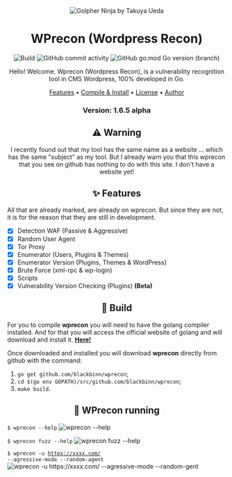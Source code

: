 <p align="center" ><img alt="Golpher Ninja by Takuya Ueda" src="https://raw.githubusercontent.com/tenntenn/gopher-stickers/master/png/ninja.png"></p>

<h1 align="center">WPrecon (Wordpress Recon)</h1>
<p align="center">
  <img alt="Build" src="https://github.com/blackbinn/wprecon/workflows/build/badge.svg">
  <img alt="GitHub commit activity" src="https://img.shields.io/github/commit-activity/m/blackbinn/wprecon">
  <img alt="GitHub go.mod Go version (branch)" src="https://img.shields.io/github/go-mod/go-version/blackbinn/wprecon/master?label=Go&logo=go">

  <p align="center">
    Hello! Welcome. Wprecon (Wordpress Recon), is a vulnerability recognition tool in CMS Wordpress, 100% developed in Go.
  </p>
</p> 

<p align="center">
  <a href="#features">Features</a> •
  <a href="https://github.com/blackbinn/wprecon/wiki/Compile-and-Install">Compile & Install</a> •
  <a href="https://github.com/blackbinn/wprecon/blob/master/LICENSE">License</a> • 
  <a href="https://github.com/blackbinn">Author</a>
</p>

<h3><p align="center">Version: 1.6.5 alpha</p></h3>
<h2 align="center">⚠️ Warning</h2>
<p align="center">
I recently found out that my tool has the same name as a website ... which has the same "subject" as my tool.
But I already warn you that this wprecon that you see on github has nothing to do with this site.
I don't have a website yet!
</p>
 
<h2 align="center">✨ Features</h2>

All that are already marked, are already on wprecon.
But since they are not, it is for the reason that they are still in development.

- [x] Detection WAF (Passive & Aggressive)
- [x] Random User Agent
- [x] Tor Proxy
- [x] Enumerator (Users, Plugins & Themes)
- [x] Enumerator Version (Plugins, Themes & WordPress)
- [x] Brute Force (xml-rpc & wp-login)
- [x] Scripts
- [x] Vulnerability Version Checking (Plugins) **(Beta)**

<h2 align="center">🔨 Build</h2>

For you to compile **wprecon** you will need to have the golang compiler installed.
And for that you will access the official website of golang and will download and install it. [**Here!**](https://golang.org/dl/)

Once downloaded and installed you will download **wprecon** directly from github with the command:

1. `go get github.com/blackbinn/wprecon`;
2. `cd $(go env GOPATH)/src/github.com/blackbinn/wprecon`;
3. `make build`.

<p align="center" >
  <h2 align="center">🚀 WPrecon running</h2>
  
  <code>$ wprecon --help</code>
  <img alt="wprecon --help" src="https://i.imgur.com/KpuDUy5.png">
  
  <code>$ wprecon fuzz --help</code>
  <img alt="wprecon fuzz --help" src="https://i.imgur.com/UCo3Odu.png">
 
  <code>$ wprecon -u https://xxxx.com/ --agressive-mode --random-agent</code>
  <img alt="wprecon -u https://xxxx.com/ --agressive-mode --random-gent" src="https://i.imgur.com/7pJv2uY.png">
</p>